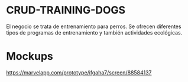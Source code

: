# CRUD-TRAINING-DOGS

El negocio se trata de entrenamiento para perros. Se ofrecen diferentes tipos de programas de entrenamiento y también actividades ecológicas.

# Mockups

https://marvelapp.com/prototype/ifgaha7/screen/88584137
